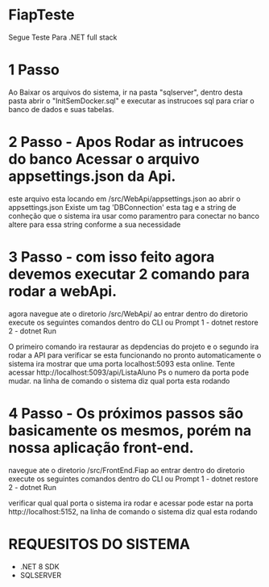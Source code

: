 # FiapTeste
Segue Teste Para .NET full stack


# 1 Passo
Ao Baixar os arquivos do sistema, ir na pasta "sqlserver", dentro desta pasta 
abrir o "InitSemDocker.sql" e executar as instrucoes sql para criar o banco de dados
e suas tabelas.


# 2 Passo -  Apos Rodar as intrucoes do banco Acessar o arquivo appsettings.json da Api. 
este arquivo esta locando em /src/WebApi/appsettings.json
ao abrir o appsettings.json Existe um tag 'DBConnection'
esta tag e a string de conheção que o sistema ira usar como paramentro para conectar no banco
altere para essa string conforme a sua necessidade


# 3 Passo - com isso feito agora devemos executar 2 comando para rodar a webApi.
agora navegue ate o diretorio /src/WebApi/
ao entrar dentro do diretorio  execute os seguintes comandos dentro do CLI ou Prompt
    1 - dotnet restore
    2 - dotnet Run

O primeiro comando ira restaurar as depdencias do projeto e o segundo ira rodar a API
para verificar se esta funcionando no pronto automaticamente o sistema ira mostrar
que uma porta localhost:5093 esta online. Tente acessar http://localhost:5093/api/ListaAluno
Ps o numero da porta pode mudar. na linha de comando o sistema diz qual porta esta rodando

# 4 Passo - Os próximos passos são basicamente os mesmos, porém na nossa aplicação front-end.
navegue ate o diretorio /src/FrontEnd.Fiap
ao entrar dentro do diretorio  execute os seguintes comandos dentro do CLI ou Prompt
    1 - dotnet restore
    2 - dotnet Run
   
verificar qual qual porta o sistema ira rodar e acessar pode estar na porta 
http://localhost:5152, na linha de comando o sistema diz qual esta rodando


# REQUESITOS DO SISTEMA

* .NET 8 SDK
* SQLSERVER
  


